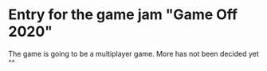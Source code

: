 # Entry for the game jam "Game Off 2020"

The game is going to be a multiplayer game. More has not been decided yet ^^
